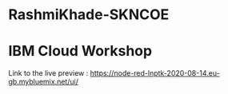 # RashmiKhade-SKNCOE

# IBM Cloud Workshop

Link to the live preview : https://node-red-lnptk-2020-08-14.eu-gb.mybluemix.net/ui/
